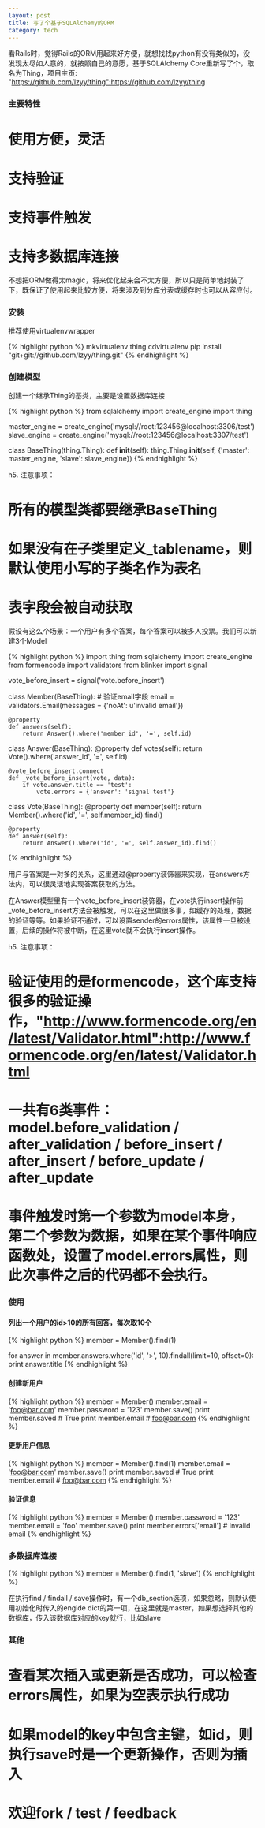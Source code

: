 ```yaml
---
layout: post
title: 写了个基于SQLAlchemy的ORM
category: tech
---
```


看Rails时，觉得Rails的ORM用起来好方便，就想找找python有没有类似的，没发现太尽如人意的，就按照自己的意愿，基于SQLAlchemy Core重新写了个，取名为Thing，项目主页: "https://github.com/lzyy/thing":https://github.com/lzyy/thing

### 主要特性

# 使用方便，灵活
# 支持验证
# 支持事件触发
# 支持多数据库连接

不想把ORM做得太magic，将来优化起来会不太方便，所以只是简单地封装了下，既保证了使用起来比较方便，将来涉及到分库分表或缓存时也可以从容应付。

### 安装

推荐使用virtualenvwrapper

{% highlight python %}
mkvirtualenv thing
cdvirtualenv
pip install "git+git://github.com/lzyy/thing.git"
{% endhighlight %}

### 创建模型

创建一个继承Thing的基类，主要是设置数据库连接

{% highlight python %}
from sqlalchemy import create_engine
import thing

master_engine = create_engine('mysql://root:123456@localhost:3306/test')
slave_engine = create_engine('mysql://root:123456@localhost:3307/test')

class BaseThing(thing.Thing):
    def __init__(self):
        thing.Thing.__init__(self, {'master': master_engine, 
                                    'slave': slave_engine})
{% endhighlight %}

 
h5. 注意事项：

# 所有的模型类都要继承BaseThing
# 如果没有在子类里定义_tablename，则默认使用小写的子类名作为表名
# 表字段会被自动获取

假设有这么个场景：一个用户有多个答案，每个答案可以被多人投票。我们可以新建3个Model

{% highlight python %}
import thing
from sqlalchemy import create_engine
from formencode import validators
from blinker import signal

vote_before_insert = signal('vote.before_insert')

class Member(BaseThing):
    # 验证email字段
    email = validators.Email(messages = {'noAt': u'invalid email'})

    @property
    def answers(self):
        return Answer().where('member_id', '=', self.id)

class Answer(BaseThing):
    @property
    def votes(self):
        return Vote().where('answer_id', '=', self.id)

    @vote_before_insert.connect
    def _vote_before_insert(vote, data):
        if vote.answer.title == 'test':
            vote.errors = {'answer': 'signal test'}

class Vote(BaseThing):
    @property
    def member(self):
        return Member().where('id', '=', self.member_id).find()

    @property
    def answer(self):
        return Answer().where('id', '=', self.answer_id).find()
{% endhighlight %}

用户与答案是一对多的关系，这里通过@property装饰器来实现，在answers方法内，可以很灵活地实现答案获取的方法。

在Answer模型里有一个vote_before_insert装饰器，在vote执行insert操作前_vote_before_insert方法会被触发，可以在这里做很多事，如缓存的处理，数据的验证等等。如果验证不通过，可以设置sender的errors属性，该属性一旦被设置，后续的操作将被中断，在这里vote就不会执行insert操作。

h5. 注意事项：

# 验证使用的是formencode，这个库支持很多的验证操作，"http://www.formencode.org/en/latest/Validator.html":http://www.formencode.org/en/latest/Validator.html
# 一共有6类事件：model.before_validation / after_validation / before_insert / after_insert / before_update / after_update
# 事件触发时第一个参数为model本身，第二个参数为数据，如果在某个事件响应函数处，设置了model.errors属性，则此次事件之后的代码都不会执行。

### 使用

#### 列出一个用户的id>10的所有回答，每次取10个

{% highlight python %}
member = Member().find(1)

for answer in member.answers.where('id', '>', 10).findall(limit=10, offset=0):
    print answer.title
{% endhighlight %}

#### 创建新用户

{% highlight python %}
member = Member()
member.email = 'foo@bar.com'
member.password = '123'
member.save()
print member.saved # True
print member.email # foo@bar.com
{% endhighlight %}

#### 更新用户信息

{% highlight python %}
member = Member().find(1)
member.email = 'foo@bar.com'
member.save()
print member.saved # True
print member.email # foo@bar.com
{% endhighlight %}

#### 验证信息

{% highlight python %}
member = Member()
member.password = '123'
member.email = 'foo'
member.save()
print member.errors['email'] # invalid email
{% endhighlight %}

### 多数据库连接

{% highlight python %}
member = Member().find(1, 'slave')
{% endhighlight %}

在执行find / findall / save操作时，有一个db_section选项，如果忽略，则默认使用初始化时传入的engide dict的第一项，在这里就是master，如果想选择其他的数据库，传入该数据库对应的key就行，比如slave

### 其他

# 查看某次插入或更新是否成功，可以检查errors属性，如果为空表示执行成功
# 如果model的key中包含主键，如id，则执行save时是一个更新操作，否则为插入
# 欢迎fork / test / feedback

